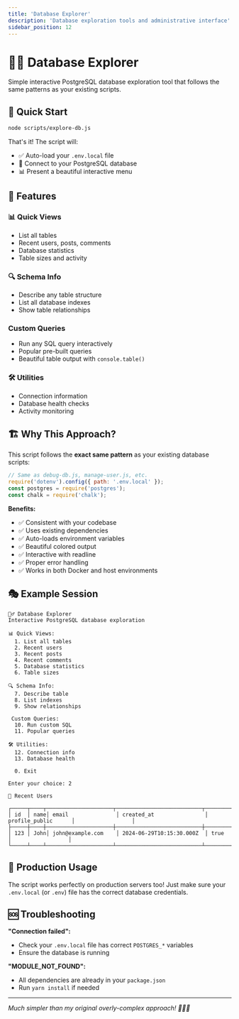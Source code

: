 ```yaml
---
title: 'Database Explorer'
description: 'Database exploration tools and administrative interface'
sidebar_position: 12
---
```


# 🧙‍♂️ Database Explorer

Simple interactive PostgreSQL database exploration tool that follows the same patterns as your existing scripts.

## 🚀 Quick Start

```bash
node scripts/explore-db.js
```

That's it! The script will:

- ✅ Auto-load your `.env.local` file
- 🔗 Connect to your PostgreSQL database
- 📊 Present a beautiful interactive menu

## 🎯 Features

### 📊 Quick Views

- List all tables
- Recent users, posts, comments
- Database statistics
- Table sizes and activity

### 🔍 Schema Info

- Describe any table structure
- List all database indexes
- Show table relationships

### Custom Queries

- Run any SQL query interactively
- Popular pre-built queries
- Beautiful table output with `console.table()`

### 🛠️ Utilities

- Connection information
- Database health checks
- Activity monitoring

## 🏗️ Why This Approach?

This script follows the **exact same pattern** as your existing database scripts:

```javascript
// Same as debug-db.js, manage-user.js, etc.
require('dotenv').config({ path: '.env.local' });
const postgres = require('postgres');
const chalk = require('chalk');
```

**Benefits:**

- ✅ Consistent with your codebase
- ✅ Uses existing dependencies
- ✅ Auto-loads environment variables
- ✅ Beautiful colored output
- ✅ Interactive with readline
- ✅ Proper error handling
- ✅ Works in both Docker and host environments

## 🎭 Example Session

```
🧙‍♂️ Database Explorer
Interactive PostgreSQL database exploration

📊 Quick Views:
  1. List all tables
  2. Recent users
  3. Recent posts
  4. Recent comments
  5. Database statistics
  6. Table sizes

🔍 Schema Info:
  7. Describe table
  8. List indexes
  9. Show relationships

 Custom Queries:
  10. Run custom SQL
  11. Popular queries

🛠️ Utilities:
  12. Connection info
  13. Database health

  0. Exit

Enter your choice: 2

👥 Recent Users

┌─────┬────┬─────────────────────┬───────────────────────────┬─────────────────────┬──────────────────┐
│ id  │ name│ email               │ created_at                │ profile_public      │                  │
├─────┼────┼─────────────────────┼───────────────────────────┼─────────────────────┼──────────────────┤
│ 123 │ John│ john@example.com    │ 2024-06-29T10:15:30.000Z  │ true                │                  │
└─────┴────┴─────────────────────┴───────────────────────────┴─────────────────────┴──────────────────┘
```

## 🔐 Production Usage

The script works perfectly on production servers too! Just make sure your `.env.local` (or `.env`) file has the correct database credentials.

## 🆘 Troubleshooting

**"Connection failed":**

- Check your `.env.local` file has correct `POSTGRES_*` variables
- Ensure the database is running

**"MODULE_NOT_FOUND":**

- All dependencies are already in your `package.json`
- Run `yarn install` if needed

---

_Much simpler than my original overly-complex approach! 🧙‍♂️✨_
